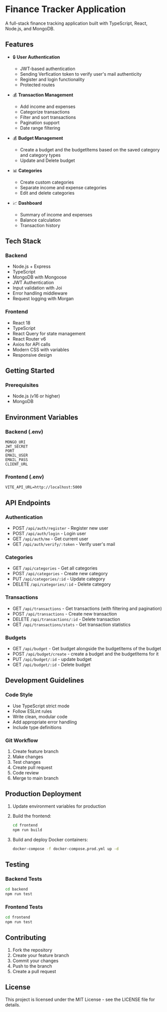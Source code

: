 # Finance Tracker Application

A full-stack finance tracking application built with TypeScript, React, Node.js, and MongoDB.

## Features

- 🔒 **User Authentication**

  - JWT-based authentication
  - Sending Verfication token to verify user's mail authenticity
  - Register and login functionality
  - Protected routes

- 💰 **Transaction Management**

  - Add income and expenses
  - Categorize transactions
  - Filter and sort transactions
  - Pagination support
  - Date range filtering

- 💰 **Budget Management**
   - Create a budget and the budgetItems based on the saved category and category types
   - Update and Delete budget


- 📊 **Categories**

  - Create custom categories
  - Separate income and expense categories
  - Edit and delete categories

- 📈 **Dashboard**
  - Summary of income and expenses
  - Balance calculation
  - Transaction history

## Tech Stack

### Backend

- Node.js + Express
- TypeScript
- MongoDB with Mongoose
- JWT Authentication
- Input validation with Joi
- Error handling middleware
- Request logging with Morgan

### Frontend

- React 18
- TypeScript
- React Query for state management
- React Router v6
- Axios for API calls
- Modern CSS with variables
- Responsive design

## Getting Started

### Prerequisites

- Node.js (v16 or higher)
- MongoDB

## Environment Variables

### Backend (.env)

```
MONGO_URI
JWT_SECRET
PORT
EMAIL_USER
EMAIL_PASS
CLIENT_URL

```

### Frontend (.env)

```
VITE_API_URL=http://localhost:5000
```

## API Endpoints

### Authentication

- POST `/api/auth/register` - Register new user
- POST `/api/auth/login` - Login user
- GET `/api/auth/me` - Get current user
- GET `/api/auth/verify/:token` - Verify user's mail


### Categories

- GET `/api/categories` - Get all categories
- POST `/api/categories` - Create new category
- PUT `/api/categories/:id` - Update category
- DELETE `/api/categories/:id` - Delete category

### Transactions

- GET `/api/transactions` - Get transactions (with filtering and pagination)
- POST `/api/transactions` - Create new transaction
- DELETE `/api/transactions/:id` - Delete transaction
- GET `/api/transactions/stats` - Get transaction statistics


### Budgets
- GET `/api/budget` - Get budget alongside the budgetItems of the budget
- POST `/api/budget/create` - create a budget and the budgetItems for it
- PUT `/api/budget/:id` - update budget
- GET `/api/budget/:id` - Delete budget



## Development Guidelines

### Code Style

- Use TypeScript strict mode
- Follow ESLint rules
- Write clean, modular code
- Add appropriate error handling
- Include type definitions

### Git Workflow

1. Create feature branch
2. Make changes
3. Test changes
4. Create pull request
5. Code review
6. Merge to main branch

## Production Deployment

1. Update environment variables for production
2. Build the frontend:

   ```bash
   cd frontend
   npm run build
   ```

3. Build and deploy Docker containers:
   ```bash
   docker-compose -f docker-compose.prod.yml up -d
   ```

## Testing

### Backend Tests

```bash
cd backend
npm run test
```

### Frontend Tests

```bash
cd frontend
npm run test
```

## Contributing

1. Fork the repository
2. Create your feature branch
3. Commit your changes
4. Push to the branch
5. Create a pull request

## License

This project is licensed under the MIT License - see the LICENSE file for details.
